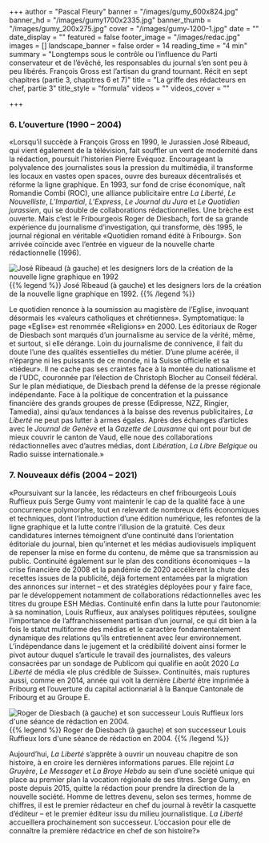 +++
author = "Pascal Fleury"
banner = "/images/gumy_600x824.jpg"
banner_hd = "/images/gumy1700x2335.jpg"
banner_thumb = "/images/gumy_200x275.jpg"
cover = "/images/gumy-1200-1.jpg"
date = ""
date_display = ""
featured = false
footer_image = "/images/redac.jpg"
images = []
landscape_banner = false
order = 14
reading_time = "4 min"
summary = "Longtemps sous le contrôle ou l’influence du Parti conservateur et de l’évêché, les responsables du journal s’en sont peu à peu libérés. François Gross est l’artisan du grand tournant. Récit en sept chapitres (partie 3, chapitres 6 et 7)"
title = "La griffe des rédacteurs en chef, partie 3"
title_style = "formula"
videos = ""
videos_cover = ""

+++
### 6. L’ouverture (1990 – 2004)

«Lorsqu’il succède à François Gross en 1990, le Jurassien José Ribeaud, qui vient également de la télévision, fait souffler un vent de modernité dans la rédaction, poursuit l’historien Pierre Evéquoz. Encourageant la polyvalence des journalistes sous la pression du multimédia, il transforme les locaux en vastes open spaces, ouvre des bureaux décentralisés et réforme la ligne graphique. En 1993, sur fond de crise économique, naît Romandie Combi (ROC), une alliance publicitaire entre _La Liberté_, _Le Nouvelliste_, _L’Impartial_, _L’Express_, _Le Journal du Jura_ et _Le Quotidien jurassien_, qui se double de collaborations rédactionnelles. Une brèche est ouverte. Mais c’est le Fribourgeois Roger de Diesbach, fort de sa grande expérience du journalisme d’investigation, qui transforme, dès 1995, le journal régional en véritable «Quotidien romand édité à Fribourg». Son arrivée coïncide avec l’entrée en vigueur de la nouvelle charte rédactionnelle (1996).

![José Ribeaud (à gauche) et les designers lors de la création de la nouvelle ligne graphique en 1992](/images/formulegraphique1992_vm_03.jpg "José Ribeaud (à gauche) et les designers lors de la création de la nouvelle ligne graphique en 1992")  
{{% legend %}}
José Ribeaud (à gauche) et les designers lors de la création de la nouvelle ligne graphique en 1992.
{{% /legend %}}

Le quotidien renonce à la soumission au magistère de l’Eglise, invoquant désormais les «valeurs catholiques et chrétiennes». Symptomatique: la page «Eglise» est renommée «Religions» en 2000. Les éditoriaux de Roger de Diesbach sont marqués d’un journalisme au service de la vérité, même, et surtout, si elle dérange. Loin du journalisme de connivence, il fait du doute l’une des qualités essentielles du métier. D’une plume acérée, il n’épargne ni les puissants de ce monde, ni la Suisse officielle et sa «tiédeur». Il ne cache pas ses craintes face à la montée du nationalisme et de l’UDC, couronnée par l’élection de Christoph Blocher au Conseil fédéral. Sur le plan médiatique, de Diesbach prend la défense de la presse régionale indépendante. Face à la politique de concentration et la puissance financière des grands groupes de presse (Edipresse, NZZ, Ringier, Tamedia), ainsi qu’aux tendances à la baisse des revenus publicitaires, _La Liberté_ ne peut pas lutter à armes égales. Après des échanges d’articles avec le _Journal de Genève_ et la _Gazette de Lausanne_ qui ont pour but de mieux couvrir le canton de Vaud, elle noue des collaborations rédactionnelles avec d’autres médias, dont _Libération_, _La Libre Belgique_ ou Radio suisse internationale.»

### 7. Nouveaux défis (2004 – 2021)

«Poursuivant sur la lancée, les rédacteurs en chef fribourgeois Louis Ruffieux puis Serge Gumy vont maintenir le cap de la qualité face à une concurrence polymorphe, tout en relevant de nombreux défis économiques et techniques, dont l’introduction d’une édition numérique, les refontes de la ligne graphique et la lutte contre l’illusion de la gratuité. Ces deux candidatures internes témoignent d’une continuité dans l’orientation éditoriale du journal, bien qu’internet et les médias audiovisuels impliquent de repenser la mise en forme du contenu, de même que sa transmission au public. Continuité également sur le plan des conditions économiques – la crise financière de 2008 et la pandémie de 2020 accélèrent la chute des recettes issues de la publicité, déjà fortement entamées par la migration des annonces sur internet – et des stratégies déployées pour y faire face, par le développement notamment de collaborations rédactionnelles avec les titres du groupe ESH Médias. Continuité enfin dans la lutte pour l’autonomie: à sa nomination, Louis Ruffieux, aux analyses politiques réputées, souligne l’importance de l’affranchissement partisan d’un journal, ce qui dit bien à la fois le statut multiforme des médias et le caractère fondamentalement dynamique des relations qu’ils entretiennent avec leur environnement. L’indépendance dans le jugement et la crédibilité doivent ainsi former le pivot autour duquel s’articule le travail des journalistes, des valeurs consacrées par un sondage de Publicom qui qualifie en août 2020 _La Liberté_ de média «le plus crédible de Suisse». Continuités, mais ruptures aussi, comme en 2014, année qui voit la dernière _Liberté_ être imprimée à Fribourg et l’ouverture du capital actionnarial à la Banque Cantonale de Fribourg et au Groupe E.

![Roger de Diesbach (à gauche) et son successeur Louis Ruffieux lors d'une séance de rédaction en 2004.](/images/20041126_cb_001206.jpg "Roger de Diesbach (à gauche) et son successeur Louis Ruffieux lors d'une séance de rédaction en 2004.")  
{{% legend %}}
Roger de Diesbach (à gauche) et son successeur Louis Ruffieux lors d'une séance de rédaction en 2004.
{{% /legend %}}

Aujourd’hui, _La Liberté_ s’apprête à ouvrir un nouveau chapitre de son histoire, à en croire les dernières informations parues. Elle rejoint _La Gruyère_, _Le Messager_ et _La Broye Hebdo_ au sein d’une société unique qui place au premier plan la vocation régionale de ses titres. Serge Gumy, en poste depuis 2015, quitte la rédaction pour prendre la direction de la nouvelle société. Homme de lettres devenu, selon ses termes, homme de chiffres, il est le premier rédacteur en chef du journal à revêtir la casquette d’éditeur – et le premier éditeur issu du milieu journalistique. _La Liberté_ accueillera prochainement son successeur. L’occasion pour elle de connaître la première rédactrice en chef de son histoire?»